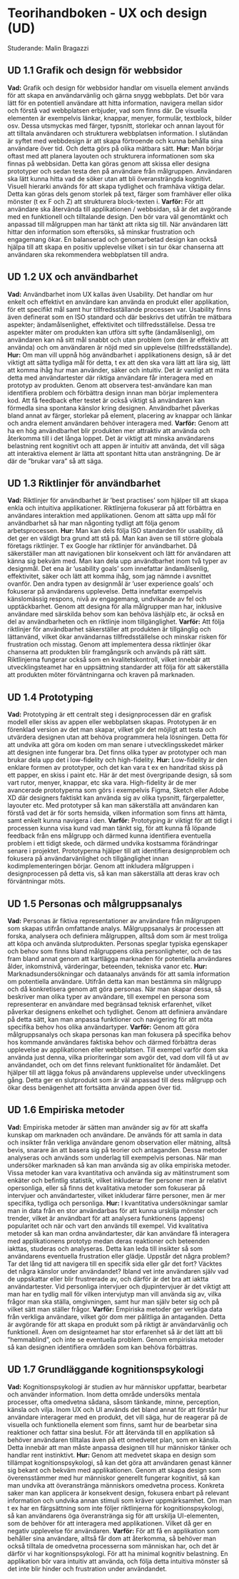 # Teorihandboken - UX och design (UD)
Studerande: Malin Bragazzi

## UD 1.1 Grafik och design för webbsidor
**Vad:**
Grafik och design för webbsidor handlar om visuella element används för att skapa en användarvänlig och gärna snygg webbplats. Det bör vara lätt för en potentiell användare att hitta information, navigera mellan sidor och förstå vad webbplatsen erbjuder, vad som finns där.
De visuella elementen är exempelvis länkar, knappar, menyer, formulär, textblock, bilder osv. Dessa utsmyckas med färger, typsnitt, storlekar och annan layout för att tilltala användaren och strukturera webbplatsen information.
I slutändan är syftet med webbdesign är att skapa förtroende och kunna behålla sina användare över tid. Och detta görs på olika mätbara sätt.
**Hur:**
Man börjar oftast med att planera layouten och strukturera informationen som ska finnas på webbsidan. Detta kan göras genom att skissa eller designa prototyper och sedan testa den på användare från målgruppen. Användaren ska lätt kunna hitta vad de söker utan att bli överansträngda kognitivt. 
Visuell hierarki används för att skapa tydlighet och framhäva viktiga delar. Detta kan göras dels genom storlek på text, färger som framhäver eller olika mönster (t ex F och Z) att strukturera block-texten i. 
**Varför:**
För att användare ska återvända till applikationen / webbsidan, så är det avgörande med en funktionell och tilltalande design. Den bör vara väl genomtänkt och anpassad till målgruppen man har tänkt att rikta sig till. När användaren lätt hittar den information som eftersöks, så minskar frustration och engagemang ökar. En balanserad och genomarbetad design kan också hjälpa till att skapa en positiv upplevelse vilket i sin tur ökar chanserna att användaren ska rekommendera webbplatsen till andra.

## UD 1.2 UX och användbarhet
**Vad:**
Användbarhet inom UX kallas även Usability. Det handlar om hur enkelt och effektivt en användare kan använda en produkt eller applikation, för ett specifikt mål samt hur tillfredsställande processen var.
Usability finns även definerat som en ISO standard och där beskrivs det utifrån tre mätbara aspekter;
ändamålsenlighet, effektivitet och tillfredsställelse. Dessa tre aspekter mäter om produkten kan utföra sitt syfte (ändamålsenlig), om användaren kan nå sitt mål snabbt och utan problem (om den är effektiv att använda) och om användaren är nöjd med sin upplevelse (tillfredsställande).
**Hur:**
Om man vill uppnå hög användbarhet i applikationens design, så är det viktigt att sätta tydliga mål för detta, t ex att den ska vara lätt att lära sig, lätt att komma ihåg hur man använder, säker och intuitiv. Det är vanligt att mäta detta med användartester där riktiga användare får interagera med en prototyp av produkten. Genom att observera test-användare kan man identifiera problem och förbättra design innan man börjar implementera kod. Att få feedback efter testet är också viktigt så användaren kan förmedla sina spontana känslor kring designen.
Användbarhet påverkas bland annat av färger, storlekar på element, placering av knappar och länkar och andra element användaren behöver interagera med. 
**Varför:**
Genom att ha en hög användbarhet blir produkten mer attraktiv att använda och återkomma till i det långa loppet. Det är viktigt att minska användarens belastning rent kognitivt och att appen är intuitiv att använda, det vill säga att interaktiva element är lätta att spontant hitta utan ansträngning. De är där de ”brukar vara” så att säga.

## UD 1.3 Riktlinjer för användbarhet
**Vad:**
Riktlinjer för användbarhet är ’best practises’ som hjälper till att skapa enkla och intuitiva applikationer. Riktlinjerna fokuserar på att förbättra en användares interaktion med applikationen. Genom att sätta upp mål för användbarhet så har man någonting tydligt att följa genom arbetsprocessen.
**Hur:**
Man kan dels följa ISO standarden för usability, då det ger en väldigt bra grund att stå på. Man kan även se till större globala företags riktlinjer. T ex Google har riktlinjer för användbarhet.
Då säkerställer man att navigationen blir konsekvent och lätt för användaren att känna sig bekväm med.
Man kan dela upp användbarhet inom två typer av designmål. Det ena är ’usability goals’ som innefattar ändamålsenlig, effektivitet, säker och lätt att komma ihåg, som jag nämnde i avsnittet ovanför.
Den andra typen av designmål är ’user experience goals’ och fokuserar på användarens upplevelse. Detta innefattar exempelvis känslomässig respons, nivå av engagemang, undvikande av fel och upptäckbarhet.
Genom att designa för alla målgrupper man har, inklusive användare med särskilda behov som kan behöva läshjälp etc, är också en del av användbarheten och en riktlinje inom tillgänglighet.
**Varför:**
Att följa riktlinjer för användbarhet säkerställer att produkten är tillgänglig och lättanvänd, vilket ökar användarnas tillfredsställelse och minskar risken för frustration och misstag. Genom att implementera dessa riktlinjer ökar chanserna att produkten blir framgångsrik och används på rätt sätt. Riktlinjerna fungerar också som en kvalitetskontroll, vilket innebär att utvecklingsteamet har en uppsättning standarder att följa för att säkerställa att produkten möter förväntningarna och kraven på marknaden. 

## UD 1.4 Prototyping
**Vad:**
Prototyping är ett centralt steg i designprocessen där en grafisk modell eller skiss av appen eller webbplatsen skapas. Prototypen är en förenklad version av det man skapar, vilket gör det möjligt att testa och utvärdera designen utan att behöva programmera hela lösningen. Detta för att undvika att göra om koden om man senare i utvecklingsskedet märker att designen inte fungerar bra.
Det finns olika typer av prototyper och man brukar dela upp det i low-fidelity och high-fidelity.
**Hur:**
Low-fidelity är den enklare formen av prototyper, och det kan vara t ex en handritad skiss på ett papper, en skiss i paint etc. Här är det mest övergripande design, så som vart rutor, menyer, knappar, etc ska vara. 
High-fidelity är de mer avancerade prototyperna som görs i exempelvis Figma, Sketch eller Adobe XD där designers faktiskt kan använda sig av olika typsnitt, färgerpaletter, layouter etc.
Med prototyper så kan man säkerställa att användaren kan förstå vad det är för sorts hemsida, vilken information som finns att hämta, samt enkelt kunna navigera i den.
**Varför:**
Prototyping är viktigt för att tidigt i processen kunna visa kund vad man tänkt sig, för att kunna få löpande feedback från ens målgrupp och därmed kunna identifiera eventuella problem i ett tidigt skede, och därmed undvika kostsamma förändringar senare i projektet.
Prototyperna hjälper till att identifiera designproblem och fokusera på användarvänlighet och tillgänglighet innan kodimplementeringen börjar. Genom att inkludera målgruppen i designprocessen på detta vis, så kan man säkerställa att deras krav och förväntningar möts.

## UD 1.5 Personas och målgruppsanalys
**Vad:**
Personas är fiktiva representationer av användare från målgruppen som skapas utifrån omfattande analys.
Målgruppsanalys är processen att forska, analysera och definiera målgruppen, alltså dom som är mest troliga att köpa och använda slutprodukten.
Personas speglar typiska egenskaper och behov som finns bland målgruppens olika personligheter, och de tas fram bland annat genom att kartlägga marknaden för potentiella användares ålder, inkomstnivå, värderingar, beteenden, tekniska vanor etc.
**Hur:**
Marknadsundersökningar och dataanalys används för att samla information om potentiella användare. 
Utifrån detta kan man bestämma sin målgrupp och då konkretisera genom att göra personas.
När man skapar dessa, så beskriver man olika typer av användare, till exempel en persona som representerar en användare med begränsad teknisk erfarenhet, vilket påverkar designens enkelhet och tydlighet. Genom att definiera användare på detta sätt, kan man anpassa funktioner och navigering för att möta specifika behov hos olika användartyper. 
**Varför:**
Genom att göra målgruppsanalys och skapa personas kan man fokusera på specifika behov hos kommande användares faktiska behov och därmed förbättra deras upplevelse av applikationen eller webbplatsen.
Till exempel varför dom ska använda just denna, vilka prioriteringar som avgör det, vad dom vill få ut av användandet, och om det finns relevant funktionalitet för ändamålet. 
Det hjälper till att lägga fokus på användarens upplevelse under utvecklingens gång. Detta ger en slutprodukt som är väl anpassad till dess målgrupp och ökar dess benägenhet att fortsätta använda appen över tid.

## UD 1.6 Empiriska metoder
**Vad:**
Empiriska metoder är sätten man använder sig av för att skaffa kunskap om marknaden och användare. De används för att samla in data och insikter från verkliga användare genom observation eller mätning, alltså bevis, snarare än att basera sig på teorier och antaganden. Dessa metoder analyseras och används som underlag till exempelvis personas.
När man undersöker marknaden så kan man använda sig av olika empiriska metoder. 
Vissa metoder kan vara kvantitativa och använda sig av mätinstrument som enkäter och befintlig statistik, vilket inkluderar fler personer men är relativt opersonliga, eller så finns det kvalitativa metoder som fokuserar på intervjuer och användartester, vilket inkluderar färre personer, men är mer specifika, tydliga och personliga.
**Hur:**
I kvantitativa undersökningar samlar man in data från en stor användarbas för att kunna urskilja mönster och trender, vilket är användbart för att analysera funktionens (appens) popularitet och när och vart den används till exempel.
Vid kvalitativa metoder så kan man ordna användartester, där kan användare få interagera med applikationens prototyp medan deras reaktioner och beteenden iakttas, studeras och analyseras. Detta kan leda till insikter så som användarens eventuella frustration eller glädje. Uppstår det några problem? Tar det lång tid att navigera till en specifik sida eller går det fort? Väcktes det några känslor under användandet?
Ibland vet inte användaren själv vad de uppskattar eller blir frustrerade av, och därför är det bra att iaktta användartester. 
Vid personliga intervjuer och djupintervjuer är det viktigt att man har en tydlig mall för vilken intervjutyp man vill använda sig av, vilka frågor man ska ställa, omgivningen, samt hur man själv beter sig och på vilket sätt man ställer frågor.
**Varför:**
Empiriska metoder ger verkliga data från verkliga användare, vilket gör dom mer pålitliga än antaganden. Detta är avgörande för att skapa en produkt som på riktigt är användarvänlig och funktionell. Även om designteamet har stor erfarenhet så är det lätt att bli ”hemmablind”, och inte se eventuella problem. 
Genom empiriska metoder så kan designen identifiera områden som kan behöva förbättras.

## UD 1.7 Grundläggande kognitionspsykologi
**Vad:**
Kognitionspsykologi är studien av hur människor uppfattar, bearbetar och använder information. Inom detta område undersöks mentala processer, ofta omedvetna sådana, såsom tänkande, minne, perception, känsla och vilja. Inom UX och UI används det bland annat för att förstår hur användare interagerar med en produkt, det vill säga, hur de reagerar på de visuella och funktionella element som finns, samt hur de bearbetar sina reaktioner och fattar sina beslut. För att återvända till en applikation så behöver användaren tilltalas även på ett omedvetet plan, som en känsla. Detta innebär att man måste anpassa designen till hur människor tänker och handlar rent instinktivt.
**Hur:**
Genom att medvetet skapa en design som tillämpat kognitionspsykologi, så kan det göra att användaren genast känner sig bekant och bekväm med applikationen.
Genom att skapa design som överensstämmer med hur människor generellt fungerar kognitivt, så kan man undvika att överanstränga människors omedvetna process. Konkreta saker man kan applicera är konsekvent design, fokusera enbart på relevant information och undvika annan stimuli som kräver uppmärksamhet. Om man t ex har en färgsättning som inte följer riktlinjerna för kognitionspsykologi, så kan användarens öga överanstränga sig för att urskilja UI-elementen, som de behöver för att interagera med applikationen. Vilket då ger en negativ upplevelse för användaren.
**Varför:**
För att få en applikation som behåller sina användare, alltså får dom att återkomma, så behöver man också tilltala de omedvetna processerna som människan har, och det är därför vi har kognitionspsykologi. För att ha minimal kognitiv belastning. En applikation bör vara intuitiv att använda, och följa detta intuitiva mönster så det inte blir hinder och frustration under användandet.

